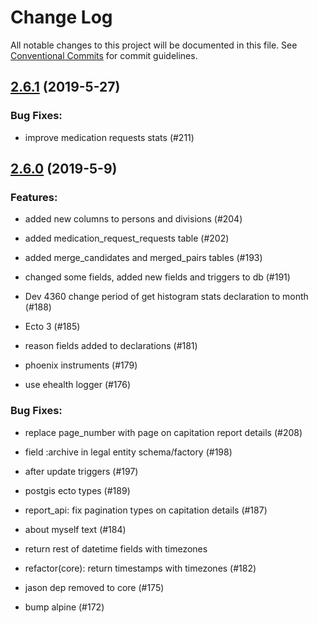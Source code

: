 # Change Log

All notable changes to this project will be documented in this file.
See [Conventional Commits](Https://conventionalcommits.org) for commit guidelines.

<!-- changelog -->

## [2.6.1](https://github.com/edenlabllc/report.api/compare/2.6.0...2.6.1) (2019-5-27)




### Bug Fixes:

* improve medication requests stats (#211)

## [2.6.0](https://github.com/edenlabllc/report.api/compare/2.6.0...2.6.0) (2019-5-9)




### Features:

* added new columns to persons and divisions (#204)

* added medication_request_requests table (#202)

* added merge_candidates and merged_pairs tables (#193)

* changed some fields, added new fields and triggers to db (#191)

* Dev 4360 change period of get histogram stats declaration to month (#188)

* Ecto 3 (#185)

* reason fields added to declarations (#181)

* phoenix instruments (#179)

* use ehealth logger (#176)

### Bug Fixes:

* replace page_number with page on capitation report details (#208)

* field :archive in legal entity schema/factory (#198)

* after update triggers (#197)

* postgis ecto types (#189)

* report_api: fix pagination types on capitation details (#187)

* about myself text (#184)

* return rest of datetime fields with timezones

* refactor(core): return timestamps with timezones (#182)

* jason dep removed to core (#175)

* bump alpine (#172)
